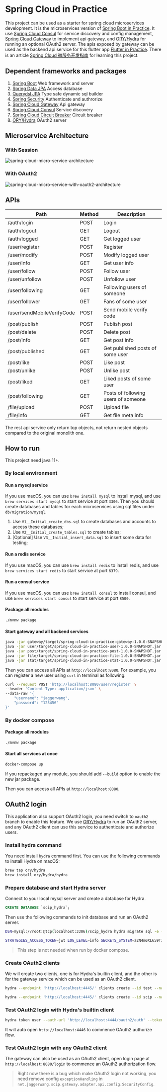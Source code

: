 # Spring Cloud in Practice

This project can be used as a starter for spring cloud microservices development. It is the microservices version of [Spring Boot in Practice](https://github.com/jaggerwang/spring-boot-in-practice). It use [Spring Cloud Consul](https://cloud.spring.io/spring-cloud-consul/reference/html/) for service discovery and config management, [Spring Cloud Gateway](https://cloud.spring.io/spring-cloud-gateway/reference/html/) to implement api gateway, and [ORY/Hydra](https://github.com/ory/hydra) for running an optional OAuth2 server. The apis exposed by gateway can be used as the backend api service for this flutter app [Flutter in Practice](https://github.com/jaggerwang/flutter-in-practice). There is an article [Spring Cloud 微服务开发指南](https://blog.jaggerwang.net/spring-cloud-micro-service-develop-tour/) for learning this project.

## Dependent frameworks and packages

1. [Spring Boot](https://spring.io/projects/spring-boot) Web framework and server
1. [Spring Data JPA](https://spring.io/projects/spring-data-jpa) Access database
1. [Querydsl JPA](https://github.com/querydsl/querydsl/tree/master/querydsl-jpa) Type safe dynamic sql builder
1. [Spring Security](https://spring.io/projects/spring-security) Authenticate and authrorize
1. [Spring Cloud Gateway](https://spring.io/projects/spring-cloud-gateway) Api gateway
1. [Spring Cloud Consul](https://spring.io/projects/spring-cloud-consul) Service discovery
1. [Spring Cloud Circuit Breaker](https://spring.io/projects/spring-cloud-circuitbreaker) Circuit breaker
1. [ORY/Hydra](https://github.com/ory/hydra) OAuth2 server

## Microservice Architecture

### With Session

![spring-cloud-micro-service-architecture](https://user-images.githubusercontent.com/1255011/80553599-06adb500-89fd-11ea-9cf8-f887e156e51b.png)

### With OAuth2

![spring-cloud-micro-service-with-oauth2-architecture](https://user-images.githubusercontent.com/1255011/80553605-0e6d5980-89fd-11ea-838e-b181658ef39f.png)

## APIs

| Path  | Method | Description |
| ------------- | ------------- | ------------- |
| /auth/login | POST | Login |
| /auth/logout | GET | Logout |
| /auth/logged | GET | Get logged user |
| /user/register | POST | Register |
| /user/modify | POST | Modify logged user |
| /user/info | GET | Get user info |
| /user/follow | POST | Follow user |
| /user/unfollow | POST | Unfollow user |
| /user/following | GET | Following users of someone |
| /user/follower | GET | Fans of some user |
| /user/sendMobileVerifyCode | POST | Send mobile verify code |
| /post/publish | POST | Publish post |
| /post/delete | POST | Delete post |
| /post/info | GET | Get post info |
| /post/published | GET | Get published posts of some user |
| /post/like | POST | Like post |
| /post/unlike | POST | Unlike post |
| /post/liked | GET | Liked posts of some user |
| /post/following | GET | Posts of following users of someone |
| /file/upload | POST | Upload file |
| /file/info | GET | Get file meta info |

The rest api service only return top objects, not return nested objects compared to the original monolith one.

## How to run

This project need java 11+.

### By local environment

#### Run a mysql service

If you use macOS, you can use `brew install mysql` to install mysql, and use `brew services start mysql` to start service at port `3306`. Then you should create databases and tables for each microservices using sql files under `db/migration/mysql`.

1. Use `V1__Initial_create_dbs.sql` to create databases and accounts to access these databases;
1. Use `V2__Initial_create_tables.sql` to create tables;
1. \[Optional\] Use `V3__Initial_insert_data.sql` to insert some data for testing;

#### Run a redis service

If you use macOS, you can use `brew install redis` to install redis, and use `brew services start redis` to start service at port `6379`.

#### Run a consul service

If you use macOS, you can use `brew install consul` to install consul, and use `brew services start consul` to start service at port `8500`.

#### Package all modules

```bash
./mvnw package
```

#### Start gateway and all backend services

```bash
java -jar gateway/target/spring-cloud-in-practice-gateway-1.0.0-SNAPSHOT.jar
java -jar user/target/spring-cloud-in-practice-user-1.0.0-SNAPSHOT.jar
java -jar post/target/spring-cloud-in-practice-post-1.0.0-SNAPSHOT.jar
java -jar file/target/spring-cloud-in-practice-file-1.0.0-SNAPSHOT.jar
java -jar stat/target/spring-cloud-in-practice-stat-1.0.0-SNAPSHOT.jar
```

Then you can access all APIs at `http://localhost:8080`. For example, you can register a new user using `curl` in terminal as following:

```bash
curl --request POST 'http://localhost:8080/user/register' \
--header 'Content-Type: application/json' \
--data-raw '{
	"username": "jaggerwang",
	"password": "123456"
}'
```

### By docker compose

#### Package all modules

```bash
./mvnw package
```

#### Start all services at once

```bash
docker-compose up
```

If you repackaged any module, you should add `--build` option to enable the new jar package.

Then you can access all APIs at `http://localhost:8080`.

## OAuth2 login

This application also support OAuth2 login, you need switch to `oauth2` branch to enable this feature. We use [ORY/Hydra](https://github.com/ory/hydra) to run an OAuth2 server, and any OAuth2 client can use this service to authenticate and authorize users.

### Install hydra command

You need install `hydra` command first. You can use the following commands to install Hydra on macOS:

```bash
brew tap ory/hydra
brew install ory/hydra/hydra
``` 

### Prepare database and start Hydra server

Connect to your local mysql server and create a database for Hydra.

```sql
CREATE DATABASE `scip_hydra`;
```

Then use the following commands to init database and run an OAuth2 server. 

```bash
DSN=mysql://root:@tcp(localhost:3306)/scip_hydra hydra migrate sql -e --yes

STRATEGIES_ACCESS_TOKEN=jwt LOG_LEVEL=info SECRETS_SYSTEM=a2N4m0XL659TIrB2V3fJBxUED5Zv5zUQ DSN=mysql://scip_hydra:123456@tcp(localhost:3306)/scip_hydra URLS_SELF_ISSUER=http://localhost:4444/ URLS_LOGIN=http://localhost:8080/auth/hydra/login URLS_CONSENT=http://localhost:8080/auth/hydra/consent URLS_LOGOUT=http://localhost:8080/auth/hydra/logout TTL_ACCESS_TOKEN=12h TTL_REFRESH_TOKEN=720h hydra serve all --dangerous-force-http --dangerous-allow-insecure-redirect-urls 'http://localhost:8080/auth/hydra/login,http://localhost:8080/auth/hydra/consent,http://localhost:8080/auth/hydra/logout'
```

> This step is not needed when run by docker compose.

### Create OAuth2 clients

We will create two clients, one is for Hydra's builtin client, and the other is for the gateway service which can be used as an OAuth2 client.

```bash
hydra --endpoint 'http://localhost:4445/' clients create --id test --name 'Test' --secret E0g8oR7m711bGcvy --grant-types authorization_code,refresh_token,client_credentials,implicit --response-types token,code,id_token --scope openid,offline,profile --callbacks 'http://localhost:4446/callback'

hydra --endpoint 'http://localhost:4445/' clients create --id scip --name 'Spring Cloud in Practice' --secret ilxzM0AdA7BVaL7c --grant-types authorization_code,refresh_token,client_credentials,implicit --response-types token,code,id_token --scope offline,user,post,file,stat --callbacks 'http://localhost:8080/login/oauth2/code/hydra'
```

### Test OAuth2 login with Hydra's builtin client

```bash
hydra token user --auth-url 'http://localhost:4444/oauth2/auth' --token-url 'http://localhost:4444/oauth2/token' --client-id test --client-secret E0g8oR7m711bGcvy --scope openid,offline,profile --redirect 'http://localhost:4446/callback'
```

It will auto open `http://localhost:4446` to commence OAuth2 authorize flow.

### Test OAuth2 login with any OAuth2 client

The gateway can also be used as an OAuth2 client, open login page at `http://localhost:8080/login` to commence an OAuth2 authorization flow.

> Right now there is a bug which make OAuth2 login not working, you need remove config `exceptionHandling` in `net.jaggerwang.scip.gateway.adapter.api.config.SecurityConfig`.
